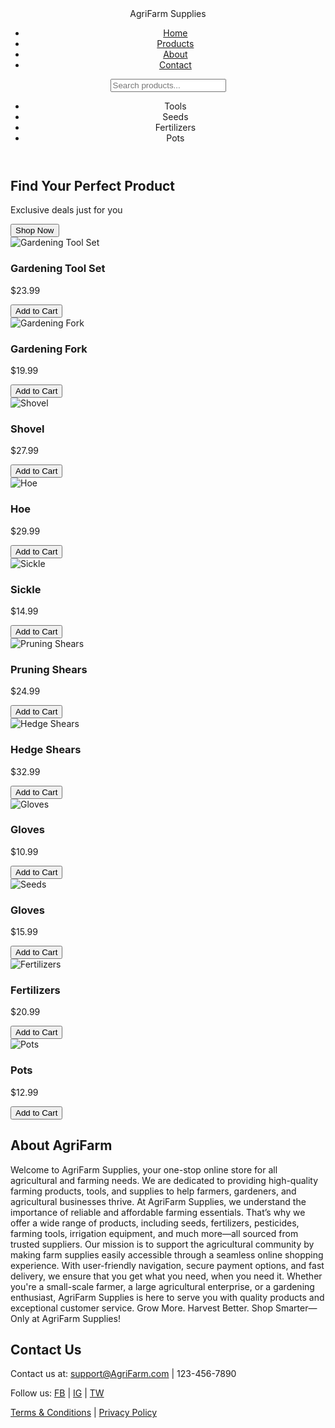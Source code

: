 <!DOCTYPE html>
<html lang="en">
<head>
    <meta charset="UTF-8">
    <meta name="viewport" content="width=device-width, initial-scale=1.0">
    <title>AgriFarm - E-commerce Landing Page</title>
    <link rel="stylesheet" href="style.css">
</head>
<body>

<!-- Header Section -->
<header>
    <div class="logo">AgriFarm Supplies</div>
    <nav>
        <ul>
            <li><a href="#home">Home</a></li>
            <li><a href="#products">Products</a></li>
            <li><a href="#about">About</a></li>
            <li><a href="#contact">Contact</a></li>
        </ul>
    </nav>
    <input type="text" id="searchBox" placeholder="Search products..." onkeyup="searchProducts()">
    <ul id="productList">
        <li>Tools</li>
        <li>Seeds</li>
        <li>Fertilizers</li>
        <li>Pots</li>
    </ul>
</header>

<!-- Home Section -->
<section id="home" class="banner">
    <h1>Find Your Perfect Product</h1>
    <p>Exclusive deals just for you</p>
    <button class="cta-btn">Shop Now</button>
</section>

<!-- Products Section -->
<section id="products" class="featured-products">
    <div class="product">
        <img src="tools.jpg" alt="Gardening Tool Set">
        <h3>Gardening Tool Set</h3>
        <p>$23.99</p>
        <button onclick="addToCart('Gardening Tool Set', 23.99)">Add to Cart</button>
    </div>
    <div class="product">
        <img src="Soil Cultivator.jpg" alt="Gardening Fork">
        <h3>Gardening Fork</h3>
        <p>$19.99</p>
        <button onclick="addToCart('Gardening Fork', 19.99)">Add to Cart</button>
    </div>
    <div class="product">
        <img src="shovel.png" alt="Shovel">
        <h3>Shovel</h3>
        <p>$27.99</p>
        <button onclick="addToCart('Shovel', 27.99)">Add to Cart</button>
    </div>
    <div class="product">
        <img src="hoe.jpg" alt="Hoe">
        <h3>Hoe</h3>
        <p>$29.99</p>
        <button onclick="addToCart('Hoe', 29.99)">Add to Cart</button>
    </div>
    <div class="product">
        <img src="Sickle.jpg" alt="Sickle">
        <h3>Sickle</h3>
        <p>$14.99</p>
        <button onclick="addToCart('Sickle', 14.99)">Add to Cart</button>
    </div>
    <div class="product">
        <img src="pruning shears.jpg" alt="Pruning Shears">
        <h3>Pruning Shears</h3>
        <p>$24.99</p>
        <button onclick="addToCart('Pruning Shears', 24.99)">Add to Cart</button>
    </div>
    <div class="product">
        <img src="Hedge Shears.jpg" alt="Hedge Shears">
        <h3>Hedge Shears</h3>
        <p>$32.99</p>
        <button onclick="addToCart('Hedge Shears', 32.99)">Add to Cart</button>
    </div>
    <div class="product">
        <img src="gloves.jpg" alt="Gloves">
        <h3>Gloves</h3>
        <p>$10.99</p>
        <button onclick="addToCart('Gloves', 10.99)">Add to Cart</button>
    </div>
    <div class="product">
        <img src="Seeds.jpg" alt="Seeds">
        <h3>Gloves</h3>
        <p>$15.99</p>
        <button onclick="addToCart('Seeds', 15.99)">Add to Cart</button>
    </div>
    <div class="product">
        <img src="fertilizer.jpg" alt="Fertilizers">
        <h3>Fertilizers</h3>
        <p>$20.99</p>
        <button onclick="addToCart('Fertilizers', 20.99)">Add to Cart</button>
    </div>
    <div class="product">
        <img src="pots.jpg" alt="Pots">
        <h3>Pots</h3>
        <p>$12.99</p>
        <button onclick="addToCart('Seeds', 12.99)">Add to Cart</button>
    </div>
</section>

<!-- About Section -->
<section id="about">
    <h2>About AgriFarm</h2>
    <p>  Welcome to AgriFarm Supplies, your one-stop online store for all agricultural and farming needs. We are dedicated to providing high-quality farming products, tools, and supplies to help farmers, gardeners, and agricultural businesses thrive.  
        At AgriFarm Supplies, we understand the importance of reliable and affordable farming essentials. That’s why we offer a wide range of products, including seeds, fertilizers, pesticides, farming tools, irrigation equipment, and much more—all sourced from trusted suppliers.  
        Our mission is to support the agricultural community by making farm supplies easily accessible through a seamless online shopping experience. With user-friendly navigation, secure payment options, and fast delivery, we ensure that you get what you need, when you need it.  
        Whether you're a small-scale farmer, a large agricultural enterprise, or a gardening enthusiast, AgriFarm Supplies is here to serve you with quality products and exceptional customer service.  
        Grow More. Harvest Better. Shop Smarter—Only at AgriFarm Supplies!</p>
</section>

<!-- Contact Section -->
<section id="contact">
    <h2>Contact Us</h2>
    <p>Contact us at: <a href="mailto:support@AgriFarm.com">support@AgriFarm.com</a> | 123-456-7890 </p>
    <p>Follow us:
        <a href="#">FB</a> | <a href="#">IG</a> | <a href="#">TW</a>
    </p>
</section>

<!-- Footer Section -->
<footer>
    <p><a href="#">Terms & Conditions</a> | <a href="#">Privacy Policy</a></p>
</footer>

</body>
</html>
